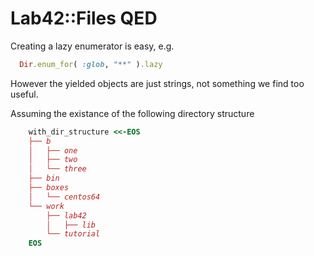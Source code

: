 #

# Lab42::Files QED 

Creating a lazy enumerator is easy, e.g.

```ruby
  Dir.enum_for( :glob, "**" ).lazy
```

However the yielded objects are just strings, not something we find too useful.

Assuming the existance of the following directory structure

```ruby
    with_dir_structure <<-EOS
    ├── b
    │   ├── one
    │   ├── two
    │   └── three
    ├── bin
    ├── boxes
    │   └── centos64
    └── work
        ├── lab42
        │   ├── lib
        └── tutorial
    EOS
```

